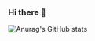 ### Hi there 👋

![Anurag's GitHub stats](https://github-readme-stats.vercel.app/api?username=KangMinGyo&show_icons=true&theme=radical)

<!--
**KangMinGyo/KangMinGyo** is a ✨ _special_ ✨ repository because its `README.md` (this file) appears on your GitHub profile.

Here are some ideas to get you started:

- 🔭 I’m currently working on ...
- 🌱 I’m currently learning ...
- 👯 I’m looking to collaborate on ...
- 🤔 I’m looking for help with ...
- 💬 Ask me about ...
- 📫 How to reach me: ...
- 😄 Pronouns: ...
- ⚡ Fun fact: ...
-->
